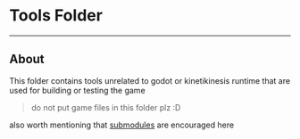 # Tools Folder

---

## About

This folder contains tools unrelated to godot or kinetikinesis runtime
that are used for building or testing the game

> do not put game files in this folder
> plz :D

also worth mentioning that [submodules](https://git-scm.com/book/en/v2/Git-Tools-Submodules) are encouraged here
